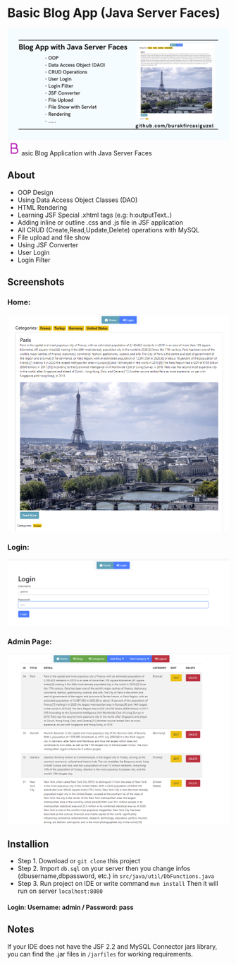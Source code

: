 
# Basic Blog App (Java Server Faces)

![](https://raw.githubusercontent.com/burakfircasiguzel/Blog-App-Java-Server-Faces/master/img/screenshots/prw.png)
![](https://raw.githubusercontent.com/burakfircasiguzel/Blog-App-Java-Server-Faces/master/web/resources/favicon-32x32.png)asic Blog Application with Java Server Faces
## About

- OOP Design
- Using Data Access Object Classes (DAO)
- HTML Rendering
- Learning JSF Special .xhtml tags  (e.g: h:outputText..)
- Adding inline or outline .css and .js file in JSF application
- All CRUD (Create,Read,Update,Delete) operations with MySQL
- File upload and file show
- Using JSF Converter
- User Login 
- Login Filter 

## Screenshots
### Home:
![](https://raw.githubusercontent.com/burakfircasiguzel/Blog-App-Java-Server-Faces/master/img/screenshots/home.png)

### Login:

![](https://raw.githubusercontent.com/burakfircasiguzel/Blog-App-Java-Server-Faces/master/img/screenshots/login-page.png )

### Admin Page:
![](https://raw.githubusercontent.com/burakfircasiguzel/Blog-App-Java-Server-Faces/master/img/screenshots/admin-blogs.png)


## Installion
- Step 1. Download or `git clone` this project
- Step 2. Import `db.sql` on your server then you change infos (dbusername,dbpassword, etc.) in `src/java/util/DbFunctions.java`
- Step 3. Run project on IDE or write command `mvn install`
Then it will run on server `localhost:8080`
#### Login: Username: admin / Password: pass

## Notes
If your IDE does not have the JSF 2.2 and MySQL Connector jars library, you can find the .jar files in `/jarfiles` for working requirements.
